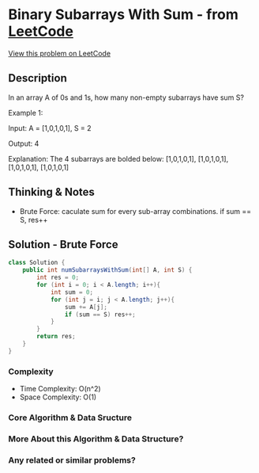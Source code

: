 # Binary Subarrays With Sum - from [LeetCode](https://leetcode.com)
[View this problem on LeetCode](https://leetcode.com/problems/binary-subarrays-with-sum/)

## Description
In an array A of 0s and 1s, how many non-empty subarrays have sum S?

Example 1:

Input: A = [1,0,1,0,1], S = 2

Output: 4

Explanation: 
The 4 subarrays are bolded below:
[1,0,1,0,1], 
[1,0,1,0,1], 
[1,0,1,0,1], 
[1,0,1,0,1]

## Thinking & Notes
* Brute Force: caculate sum for every sub-array combinations. if sum == S, res++
 
## Solution - Brute Force
```java
class Solution {
    public int numSubarraysWithSum(int[] A, int S) {
        int res = 0;
        for (int i = 0; i < A.length; i++){
            int sum = 0;
            for (int j = i; j < A.length; j++){
                sum += A[j];
                if (sum == S) res++;
            }
        }
        return res;
    }
}
```
### Complexity
* Time Complexity: O(n^2)
* Space Complexity: O(1)

### Core Algorithm & Data Sructure

### More About this Algorithm & Data Structure?

### Any related or similar problems?
